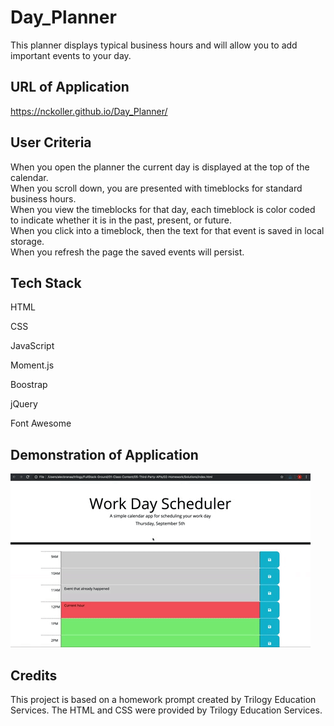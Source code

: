 # Day_Planner

This planner displays typical business hours and will allow you to add important events to your day.

## URL of Application

<https://nckoller.github.io/Day_Planner/>

## User Criteria

When you open the planner the current day is displayed at the top of the calendar.  
When you scroll down, you are presented with timeblocks for standard business hours.  
When you view the timeblocks for that day, each timeblock is color coded to indicate whether it is in the past, present, or future.  
When you click into a timeblock, then the text for that event is saved in local storage.  
When you refresh the page the saved events will persist.

## Tech Stack

HTML

CSS

JavaScript

Moment.js

Boostrap

jQuery

Font Awesome

## Demonstration of Application

<img src="./assets/05-third-party-apis-homework-demo.gif" alt="gif of working app">

## Credits

This project is based on a homework prompt created by Trilogy Education Services. The HTML and CSS were provided by Trilogy Education Services.

